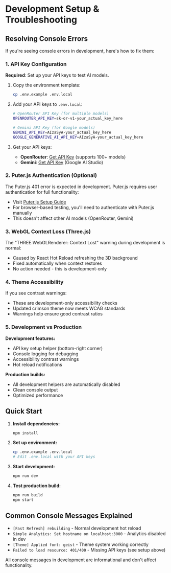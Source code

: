 # Development Setup & Troubleshooting

## Resolving Console Errors

If you're seeing console errors in development, here's how to fix them:

### 1. API Key Configuration

**Required**: Set up your API keys to test AI models.

1. Copy the environment template:
   ```bash
   cp .env.example .env.local
   ```

2. Add your API keys to `.env.local`:
   ```bash
   # OpenRouter API Key (for multiple models)
   OPENROUTER_API_KEY=sk-or-v1-your_actual_key_here
   
   # Gemini API Key (for Google models)
   GEMINI_API_KEY=AIzaSyA-your_actual_key_here
   GOOGLE_GENERATIVE_AI_API_KEY=AIzaSyA-your_actual_key_here
   ```

3. Get your API keys:
   - **OpenRouter**: [Get API Key](https://openrouter.ai/keys) (supports 100+ models)
   - **Gemini**: [Get API Key](https://aistudio.google.com/app/apikey) (Google AI Studio)

### 2. Puter.js Authentication (Optional)

The Puter.js 401 error is expected in development. Puter.js requires user authentication for full functionality:

- Visit [Puter.js Setup Guide](https://docs.puter.com/getting-started/)
- For browser-based testing, you'll need to authenticate with Puter.js manually
- This doesn't affect other AI models (OpenRouter, Gemini)

### 3. WebGL Context Loss (Three.js)

The "THREE.WebGLRenderer: Context Lost" warning during development is normal:
- Caused by React Hot Reload refreshing the 3D background
- Fixed automatically when context restores
- No action needed - this is development-only

### 4. Theme Accessibility

If you see contrast warnings:
- These are development-only accessibility checks
- Updated crimson theme now meets WCAG standards
- Warnings help ensure good contrast ratios

### 5. Development vs Production

**Development features:**
- API key setup helper (bottom-right corner)
- Console logging for debugging
- Accessibility contrast warnings
- Hot reload notifications

**Production builds:**
- All development helpers are automatically disabled
- Clean console output
- Optimized performance

## Quick Start

1. **Install dependencies:**
   ```bash
   npm install
   ```

2. **Set up environment:**
   ```bash
   cp .env.example .env.local
   # Edit .env.local with your API keys
   ```

3. **Start development:**
   ```bash
   npm run dev
   ```

4. **Test production build:**
   ```bash
   npm run build
   npm start
   ```

## Common Console Messages Explained

- `[Fast Refresh] rebuilding` - Normal development hot reload
- `Simple Analytics: Set hostname on localhost:3000` - Analytics disabled in dev
- `[Theme] Applied font: geist` - Theme system working correctly
- `Failed to load resource: 401/400` - Missing API keys (see setup above)

All console messages in development are informational and don't affect functionality.